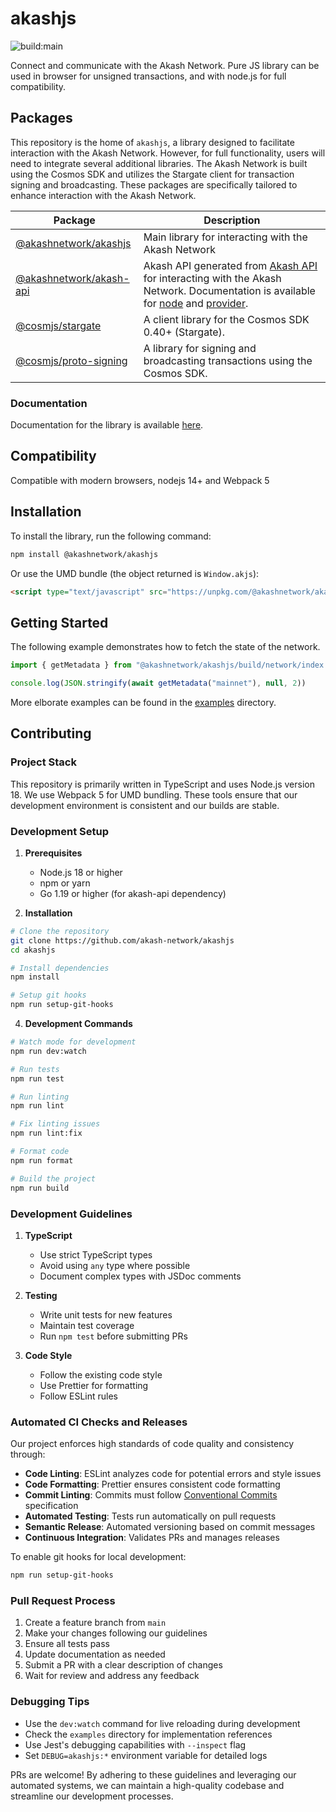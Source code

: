 # akashjs

![build:main](https://github.com/ovrclk/akashjs/actions/workflows/release.yml/badge.svg?branch=main)

Connect and communicate with the Akash Network. Pure JS library can be used in browser for unsigned transactions, and with node.js for full compatibility.

## Packages

This repository is the home of `akashjs`, a library designed to facilitate interaction with the Akash Network. However, for full functionality, users will need to integrate several additional libraries. The Akash Network is built using the Cosmos SDK and utilizes the Stargate client for transaction signing and broadcasting. These packages are specifically tailored to enhance interaction with the Akash Network.

| Package | Description |
| ------- | ----------- |
| [@akashnetwork/akashjs](src) | Main library for interacting with the Akash Network |
| [@akashnetwork/akash-api](https://github.com/akash-network/akash-api/tree/main/ts) | Akash API generated from [Akash API](https://github.com/akash-network/akash-api) for interacting with the Akash Network. Documentation is available for [node](https://github.com/akash-network/akash-api/blob/main/docs/proto/node.md) and [provider](https://github.com/akash-network/akash-api/blob/main/docs/proto/provider.md). |
| [@cosmjs/stargate](https://github.com/cosmos/cosmjs/tree/main/packages/stargate) | A client library for the Cosmos SDK 0.40+ (Stargate). |
| [@cosmjs/proto-signing](https://github.com/cosmos/cosmjs/tree/main/packages/proto-signing) | A library for signing and broadcasting transactions using the Cosmos SDK. |

### Documentation

Documentation for the library is available [here](https://akash-network.github.io/akashjs).

## Compatibility

Compatible with modern browsers, nodejs 14+ and Webpack 5

## Installation

To install the library, run the following command:

```sh
npm install @akashnetwork/akashjs
```

Or use the UMD bundle (the object returned is `Window.akjs`):

```html
<script type="text/javascript" src="https://unpkg.com/@akashnetwork/akashjs@0.10.0/umd/akashjs.js" ></script>
```

## Getting Started

The following example demonstrates how to fetch the state of the network.

```js
import { getMetadata } from "@akashnetwork/akashjs/build/network/index.js";

console.log(JSON.stringify(await getMetadata("mainnet"), null, 2))
```

More elborate examples can be found in the [examples](examples) directory.

## Contributing

### Project Stack

This repository is primarily written in TypeScript and uses Node.js version 18. We use Webpack 5 for UMD bundling. These tools ensure that our development environment is consistent and our builds are stable.

### Development Setup

1. **Prerequisites**
   - Node.js 18 or higher
   - npm or yarn
   - Go 1.19 or higher (for akash-api dependency)

2. **Installation**
```bash
# Clone the repository
git clone https://github.com/akash-network/akashjs
cd akashjs

# Install dependencies
npm install

# Setup git hooks
npm run setup-git-hooks
```

4. **Development Commands**
```bash
# Watch mode for development
npm run dev:watch

# Run tests
npm run test

# Run linting
npm run lint

# Fix linting issues
npm run lint:fix

# Format code
npm run format

# Build the project
npm run build
```

### Development Guidelines

1. **TypeScript**
   - Use strict TypeScript types
   - Avoid using `any` type where possible
   - Document complex types with JSDoc comments

2. **Testing**
   - Write unit tests for new features
   - Maintain test coverage
   - Run `npm test` before submitting PRs

3. **Code Style**
   - Follow the existing code style
   - Use Prettier for formatting
   - Follow ESLint rules

### Automated CI Checks and Releases

Our project enforces high standards of code quality and consistency through:

- **Code Linting**: ESLint analyzes code for potential errors and style issues
- **Code Formatting**: Prettier ensures consistent code formatting
- **Commit Linting**: Commits must follow [Conventional Commits](https://www.conventionalcommits.org/en/v1.0.0/) specification
- **Automated Testing**: Tests run automatically on pull requests
- **Semantic Release**: Automated versioning based on commit messages
- **Continuous Integration**: Validates PRs and manages releases

To enable git hooks for local development:

```bash
npm run setup-git-hooks
```

### Pull Request Process

1. Create a feature branch from `main`
2. Make your changes following our guidelines
3. Ensure all tests pass
4. Update documentation as needed
5. Submit a PR with a clear description of changes
6. Wait for review and address any feedback

### Debugging Tips

- Use the `dev:watch` command for live reloading during development
- Check the `examples` directory for implementation references
- Use Jest's debugging capabilities with `--inspect` flag
- Set `DEBUG=akashjs:*` environment variable for detailed logs

PRs are welcome! By adhering to these guidelines and leveraging our automated systems, we can maintain a high-quality codebase and streamline our development processes.

